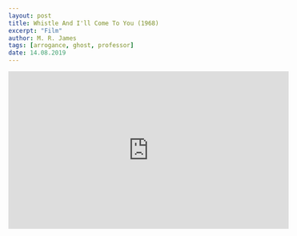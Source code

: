 ```yaml
---
layout: post
title: Whistle And I'll Come To You (1968)
excerpt: "Film"
author: M. R. James
tags: [arrogance, ghost, professor]
date: 14.08.2019
---
```


<iframe width="560" height="315" src="https://www.youtube.com/embed/mYjtxHHjZ00" frameborder="0" allow="autoplay; encrypted-media" allowfullscreen></iframe>